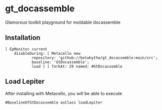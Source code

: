 # gt_docassemble
Glamorous toolkit playground for moldable docassemble
## Installation```Smalltalk[ EpMonitor current	disableDuring: [ Metacello new			repository: 'github://botwhytho/gt_docassemble:main/src';			baseline: 'GtDocassemble';			load ] ] forkAt: 29 named: #GtDocassemble```## Load Lepiter				After installing with Metacello, you will be able to execute```Smalltalk#BaselineOfGtDocassemble asClass loadLepiter```